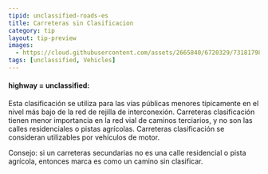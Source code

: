 ```yaml
---
tipid: unclassified-roads-es
title: Carreteras sin Clasificacion
category: tip
layout: tip-preview
images:
  - https://cloud.githubusercontent.com/assets/2665840/6720329/73181798-cd98-11e4-9e61-fe83df928ed4.jpg
tags: [unclassified, Vehicles]
---
```


<h4>highway = unclassified:</h4>

<p>Esta clasificación se utiliza para las vías públicas menores típicamente en el nivel más bajo de la red de rejilla de interconexión. Carreteras clasificación tienen menor importancia en la red vial de caminos terciarios, y no son las calles residenciales o pistas agrícolas. Carreteras clasificación se consideran utilizables por vehículos de motor.</p> 

<p>Consejo: si un carreteras secundarias no es una calle residencial o pista agrícola, entonces marca es como un camino sin clasificar.<p>


